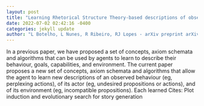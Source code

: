 ```yaml
--- 
layout: post 
title: "Learning Rhetorical Structure Theory-based descriptions of observed behaviour" 
date: 2022-07-02 02:42:16 -0400 
categories: jekyll update 
author: "L Botelho, L Nunes, R Ribeiro, RJ Lopes - arXiv preprint arXiv:2206.12294, 2022" 
--- 
```

In a previous paper, we have proposed a set of concepts, axiom schemata and algorithms that can be used by agents to learn to describe their behaviour, goals, capabilities, and environment. The current paper proposes a new set of concepts, axiom schemata and algorithms that allow the agent to learn new descriptions of an observed behaviour (eg, perplexing actions), of its actor (eg, undesired propositions or actions), and of its environment (eg, incompatible propositions). Each learned Cites: Plot induction and evolutionary search for story generation